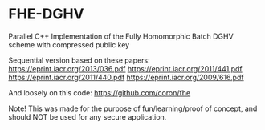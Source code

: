 # FHE-DGHV
Parallel C++ Implementation of the Fully Homomorphic Batch DGHV scheme with compressed public key

Sequential version based on these papers:
https://eprint.iacr.org/2013/036.pdf
https://eprint.iacr.org/2011/441.pdf
https://eprint.iacr.org/2011/440.pdf
https://eprint.iacr.org/2009/616.pdf

And loosely on this code:
https://github.com/coron/fhe

Note! This was made for the purpose of fun/learning/proof of concept, and should NOT be used for any secure application.
